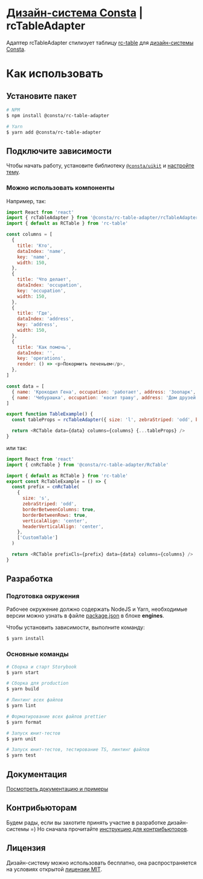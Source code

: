 # [Дизайн-система Consta](http://consta.design/) | rcTableAdapter

Адаптер rcTableAdapter стилизует таблицу [rc-table](https://github.com/react-component/table) для [дизайн-системы Consta](https://consta.design/).

# Как использовать

## Установите пакет

```sh
# NPM
$ npm install @consta/rc-table-adapter

# Yarn
$ yarn add @consta/rc-table-adapter
```

## Подключите зависимости

Чтобы начать работу, установите библиотеку [`@consta/uikit`](https://www.npmjs.com/package/@consta/uikit) и [настройте тему](http://uikit.consta.design/?path=/docs/components-theme--playground).

### Можно использовать компоненты

Например, так:

```js
import React from 'react'
import { rcTableAdapter } from '@consta/rc-table-adapter/rcTableAdapter'
import { default as RCTable } from 'rc-table'

const columns = [
  {
    title: 'Кто',
    dataIndex: 'name',
    key: 'name',
    width: 150,
  },
  {
    title: 'Что делает',
    dataIndex: 'occupation',
    key: 'occupation',
    width: 150,
  },
  {
    title: 'Где',
    dataIndex: 'address',
    key: 'address',
    width: 150,
  },
  {
    title: 'Как помочь',
    dataIndex: '',
    key: 'operations',
    render: () => <p>Покормить печеньем</p>,
  },
]

const data = [
  { name: 'Крокодил Гена', occupation: 'работает', address: 'Зоопарк', key: '1' },
  { name: 'Чебурашка', occupation: 'косит траву', address: 'Дом друзей', key: '2' },
]

export function TableExample() {
  const tableProps = rcTableAdapter({ size: 'l', zebraStriped: 'odd', borderBetweenColumns: false })

  return <RCTable data={data} columns={columns} {...tableProps} />
}
```

или так:

```js
import React from 'react'
import { cnRcTable } from '@consta/rc-table-adapter/RcTable'

import { default as RCTable } from 'rc-table'
export const RcTableExample = () => {
  const prefix = cnRcTable(
    {
      size: 's',
      zebraStriped: 'odd',
      borderBetweenColumns: true,
      borderBetweenRows: true,
      verticalAlign: 'center',
      headerVerticalAlign: 'center',
    },
    ['CustomTable']
  )

  return <RCTable prefixCls={prefix} data={data} columns={columns} />
}
```

## Разработка

### Подготовка окружения

Рабочее окружение должно содержать NodeJS и Yarn, необходимые версии можно узнать в файле [package.json](./package.json) в блоке **engines**.

Чтобы установить зависимости, выполните команду:

```sh
$ yarn install
```

### Основные команды

```sh
# Сборка и старт Storybook
$ yarn start

# Сборка для production
$ yarn build

# Линтинг всех файлов
$ yarn lint

# Форматирование всех файлов prettier
$ yarn format

# Запуск юнит-тестов
$ yarn unit

# Запуск юнит-тестов, тестирование TS, линтинг файлов
$ yarn test
```

## Документация

[Посмотреть документацию и примеры](http://rc-table-adapter.consta.design/)

## Контрибьюторам

Будем рады, если вы захотите принять участие в разработке дизайн-системы =) Но сначала прочитайте [инструкцию для контрибьюторов](http://uikit.consta.design/?path=/docs/common-develop-contributors--page).

## Лицензия

Дизайн-систему можно использовать бесплатно, она распространяется на условиях открытой [лицензии MIT](https://consta.design/static/licence_mit.pdf).
